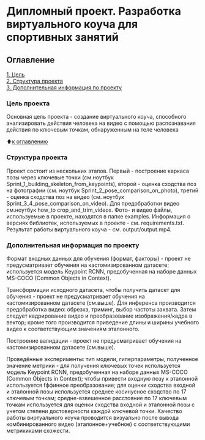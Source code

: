 # Дипломный проект. Разработка виртуального коуча для спортивных занятий

## Оглавление  
[1. Цель](https://github.com/Victover/ds_projects/tree/main/PROJECT_FINAL/readme.md#Цель-проекта)  
[2. Структура проекта](https://github.com/Victover/ds_projects/tree/main/PROJECT_FINAL/readme.md#Структура-проекта)  
[3. Дополнительная информация по проекту](https://github.com/Victover/ds_projects/tree/main/PROJECT_FINAL/readme.md#Дополнительная-информация-по-проекту)  

### Цель проекта    
Основная цель проекта - создание виртуального коуча, способного анализировать действия человека на видео с помощью распознавания действия по ключевым точкам, обнаруженным на теле человека

:arrow_up:[к оглавлению](_)


### Структура проекта    
Проект состоит из нескольких этапов. Первый - построение каркаса позы через ключевые точки (см.ноутбук Sprint_1_building_skeleton_from_keypoints), второй - оценка сходства поз на фотографии (см. ноутбук Sprint_2_pose_comparison_on_photo), третий -  оценка сходства поз на видео (см. ноутбук Sprint_3_4_pose_comparison_on_video). Для предобработки видео см.ноутбук how_to crop_and_trim_videos. Фото- и видео файлы, используемые в проекте, находятся в папке examples. Информация о версиях библиотек, используемых в проекте - см. requirements.txt.
Результат работы виртуального коуча - см. output/output.mp4.

### Дополнительная информация по проекту
Формат входных данных для обучения (формат, факторы) - проект не предусматривает обучения на кастомизированном датасете; используется модель Keypoint RCNN, предобученная на наборе данных MS-COCO (Common Objects in Context).

Трансформации исходного датасета, чтобы получить датасет для обучения - проект не предусматривает обучения на кастомизированном датасете (см.выше). Для инференса производится предобработка видео: обрезка, триминг, выбор частоты захвата. Затем следует кадрирование видео и преобразование изображения/кадра в вектор; кроме того производится приведение длины и ширины учебного видео к соответствующим значениям эталонного.

Построение валидации - проект не предусматривает обучения на кастомизированном датасете (см.выше).

Проведённые эксперименты: тип модели, гиперпараметры, полученное значение метрики - для получения ключевых точек используется модель Keypoint RCNN, предобученная на наборе данных MS-COCO (Common Objects in Context);  чтобы привести входную позу к эталонной используется fффинное преобразование; для оценки сходства входной и эталонной позы используется среднее косинусное сходство по 17 ключевым точкам;  средне-взвешенное расстояние по 17 ключевым точкам используется для оценки сходства входной и эталонной позы  с учетом степени достоверности каждой ключевой точки. Качество работы виртуального коуча проводится визуально после вывода комбинированного видео (эталонное+учебное) с соответствующими метрикиками схожести.
 



